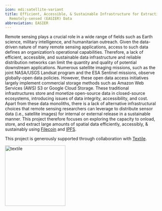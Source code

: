 ```yaml
---
icon: mdi:satellite-variant
title: Efficient, Accessible, & Sustainable Infrastructure for Extracting
  Remotely-sensed (EASIER) Data
abbreviation: EASIER
---
```

Remote sensing plays a crucial role in a wide range of fields such as Earth science, military intelligence, and humanitarian outreach. Given the data-driven nature of many remote sensing applications, access to such data defines an organization’s operational capabilities. Therefore, a lack of efficient, accessible, and sustainable data infrastructure and reliable distribution networks can limit the quantity and quality of potential downstream applications. Numerous satellite imaging missions, such as the joint NASA/USGS Landsat program and the ESA Sentinel missions, observe globally-open data policies. However, these open data access initiatives largely implement commercial storage methods such as Amazon Web Services (AWS) S3 or Google Cloud Storage. These traditional infrastructures store and monetize open-source data in closed-source ecosystems, introducing issues of data integrity, accessibility, and cost. Apart from these data monoliths, there is a lack of alternative infrastructural choices that remote sensing researchers can leverage to distribute sensor data (i.e., satellite images) for internal or external release in a sustainable manner. This project therefore focuses on exploring the capacity to onload, store, and extract large amounts of spatial data efficiently, accessibly, & sustainably using [Filecoin](https://filecoin.io/) and [IPFS](https://ipfs.io/). 

This project is generously supported through collaboration with [Textile](https://textile.notion.site/Our-mission-is-to-accelerate-the-exchange-of-information-across-society-f49e389e12e14473a3475e755a8d9cd6).

<img src="/static/uploads/2ohwpvqfsugoby4rbgwh_icf3xz4outkss4x7.png" alt="textile" width="200"/>